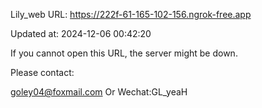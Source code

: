 Lily_web URL: https://222f-61-165-102-156.ngrok-free.app

Updated at: 2024-12-06 00:42:20

If you cannot open this URL, the server might be down.

Please contact: 

goley04@foxmail.com Or Wechat:GL_yeaH